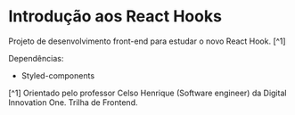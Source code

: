 # Introdução aos React Hooks


Projeto de desenvolvimento front-end para estudar o novo React Hook. [^1]


Dependências:

- Styled-components





[^1] Orientado pelo professor Celso Henrique (Software engineer) da Digital Innovation One. Trilha de Frontend.











